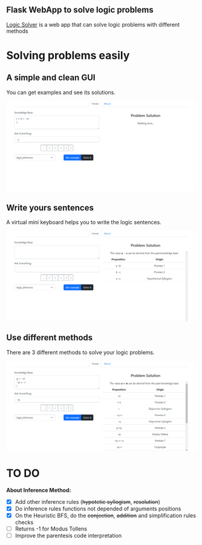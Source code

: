## Flask WebApp to solve logic problems

[Logic Solver](http://logic-solver.herokuapp.com/) is a web app that can solve logic problems with different 
methods

# Solving problems easily

## A simple and clean GUI

You can get examples and see its solutions.

![](doc/first.gif)

## Write yours sentences

A virtual mini keyboard helps you to write the logic sentences.

![](doc/second.gif)
## Use different methods

There are 3 different methods to solve your logic problems.

![](doc/third.gif)

# TO DO

**About Inference Method:**

- [X] Add other inference rules (~~hypotetic syllogism~~, ~~resolution~~)
- [X] Do inference rules functions not depended of arguments positions
- [X] On the Heuristic BFS, do the ~~conjection~~, ~~addition~~ and simplification rules checks
- [ ] Returns -1 for Modus Tollens
- [ ] Improve the parentesis code interpretation 